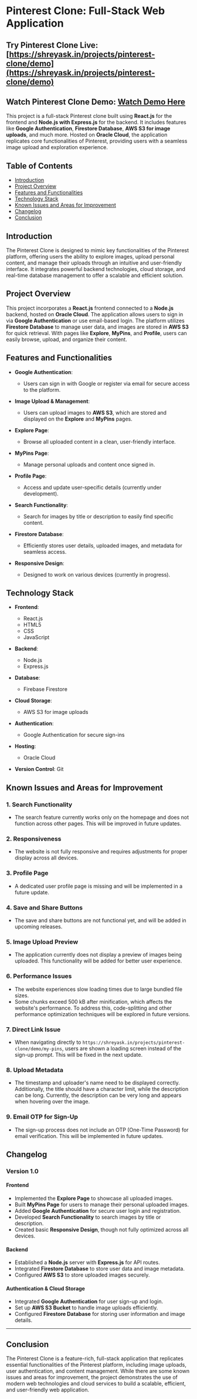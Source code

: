# Pinterest Clone: Full-Stack Web Application

## **Try Pinterest Clone Live**: [https://shreyask.in/projects/pinterest-clone/demo](https://shreyask.in/projects/pinterest-clone/demo)
## **Watch Pinterest Clone Demo**: [Watch Demo Here](https://shreyask.in/projects/pinterest-clone/#demo)

This project is a full-stack Pinterest clone built using **React.js** for the frontend and **Node.js with Express.js** for the backend. It includes features like **Google Authentication**, **Firestore Database**, **AWS S3 for image uploads**, and much more. Hosted on **Oracle Cloud**, the application replicates core functionalities of Pinterest, providing users with a seamless image upload and exploration experience.

## Table of Contents

- [Introduction](#introduction)
- [Project Overview](#project-overview)
- [Features and Functionalities](#features-and-functionalities)
- [Technology Stack](#technology-stack)
- [Known Issues and Areas for Improvement](#known-issues-and-areas-for-improvement)
- [Changelog](#changelog)
- [Conclusion](#conclusion)

## Introduction

The Pinterest Clone is designed to mimic key functionalities of the Pinterest platform, offering users the ability to explore images, upload personal content, and manage their uploads through an intuitive and user-friendly interface. It integrates powerful backend technologies, cloud storage, and real-time database management to offer a scalable and efficient solution.

## Project Overview

This project incorporates a **React.js** frontend connected to a **Node.js** backend, hosted on **Oracle Cloud**. The application allows users to sign in via **Google Authentication** or use email-based login. The platform utilizes **Firestore Database** to manage user data, and images are stored in **AWS S3** for quick retrieval. With pages like **Explore**, **MyPins**, and **Profile**, users can easily browse, upload, and organize their content.

## Features and Functionalities

- **Google Authentication**: 
  - Users can sign in with Google or register via email for secure access to the platform.
  
- **Image Upload & Management**: 
  - Users can upload images to **AWS S3**, which are stored and displayed on the **Explore** and **MyPins** pages.
  
- **Explore Page**: 
  - Browse all uploaded content in a clean, user-friendly interface.
  
- **MyPins Page**: 
  - Manage personal uploads and content once signed in.
  
- **Profile Page**: 
  - Access and update user-specific details (currently under development).
  
- **Search Functionality**: 
  - Search for images by title or description to easily find specific content.

- **Firestore Database**: 
  - Efficiently stores user details, uploaded images, and metadata for seamless access.

- **Responsive Design**: 
  - Designed to work on various devices (currently in progress).

## Technology Stack

- **Frontend**: 
  - React.js
  - HTML5
  - CSS
  - JavaScript
  
- **Backend**: 
  - Node.js
  - Express.js
  
- **Database**: 
  - Firebase Firestore
  
- **Cloud Storage**: 
  - AWS S3 for image uploads
  
- **Authentication**: 
  - Google Authentication for secure sign-ins
  
- **Hosting**: 
  - Oracle Cloud
  
- **Version Control**: Git

## Known Issues and Areas for Improvement

### 1. **Search Functionality**  
- The search feature currently works only on the homepage and does not function across other pages. This will be improved in future updates.

### 2. **Responsiveness**  
- The website is not fully responsive and requires adjustments for proper display across all devices.

### 3. **Profile Page**  
- A dedicated user profile page is missing and will be implemented in a future update.

### 4. **Save and Share Buttons**  
- The save and share buttons are not functional yet, and will be added in upcoming releases.

### 5. **Image Upload Preview**  
- The application currently does not display a preview of images being uploaded. This functionality will be added for better user experience.

### 6. **Performance Issues**  
  - The website experiences slow loading times due to large bundled file sizes.
  - Some chunks exceed 500 kB after minification, which affects the website's performance. To address this, code-splitting and other performance optimization techniques will be explored in future versions.

### 7. **Direct Link Issue**  
- When navigating directly to `https://shreyask.in/projects/pinterest-clone/demo/my-pins`, users are shown a loading screen instead of the sign-up prompt. This will be fixed in the next update.

### 8. **Upload Metadata**  
  - The timestamp and uploader's name need to be displayed correctly. Additionally, the title should have a character limit, while the description can be long. Currently, the description can be very long and appears when hovering over the image.

### 9. **Email OTP for Sign-Up**  
  - The sign-up process does not include an OTP (One-Time Password) for email verification. This will be implemented in future updates.

## Changelog

### **Version 1.0**  
#### **Frontend**  
- Implemented the **Explore Page** to showcase all uploaded images.  
- Built **MyPins Page** for users to manage their personal uploaded images.  
- Added **Google Authentication** for secure user login and registration.  
- Developed **Search Functionality** to search images by title or description.  
- Created basic **Responsive Design**, though not fully optimized across all devices.  

#### **Backend**  
- Established a **Node.js** server with **Express.js** for API routes.  
- Integrated **Firestore Database** to store user data and image metadata.  
- Configured **AWS S3** to store uploaded images securely.  

#### **Authentication & Cloud Storage**  
- Integrated **Google Authentication** for user sign-up and login.  
- Set up **AWS S3 Bucket** to handle image uploads efficiently.  
- Configured **Firestore Database** for storing user information and image details.

---

## Conclusion

The Pinterest Clone is a feature-rich, full-stack application that replicates essential functionalities of the Pinterest platform, including image uploads, user authentication, and content management. While there are some known issues and areas for improvement, the project demonstrates the use of modern web technologies and cloud services to build a scalable, efficient, and user-friendly web application.

